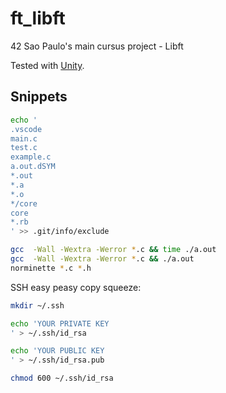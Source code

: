 # ft_libft

42 Sao Paulo's main cursus project - Libft

Tested with [Unity](https://github.com/ThrowTheSwitch/Unity).

## Snippets

```bash
echo '
.vscode
main.c
test.c
example.c
a.out.dSYM
*.out
*.a
*.o
*/core
core
*.rb
' >> .git/info/exclude

gcc  -Wall -Wextra -Werror *.c && time ./a.out
gcc  -Wall -Wextra -Werror *.c && ./a.out
norminette *.c *.h
```

SSH easy peasy copy squeeze:

```bash
mkdir ~/.ssh

echo 'YOUR PRIVATE KEY
' > ~/.ssh/id_rsa

echo 'YOUR PUBLIC KEY
' > ~/.ssh/id_rsa.pub

chmod 600 ~/.ssh/id_rsa
```
